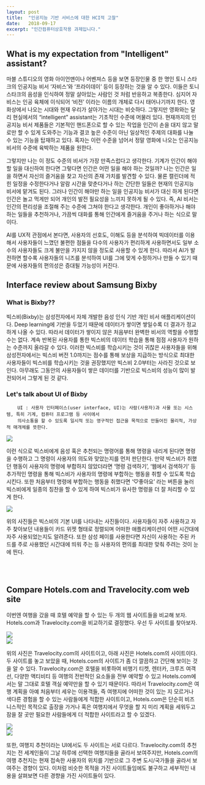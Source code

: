 ```yaml
---
layout: post
title:  "인공지능 기반 서비스에 대한 HCI적 고찰"
date:   2018-09-17
excerpt: "인간컴퓨터상호작용 과제입니다."
---
```


## What is my expectation from "Intelligent" assistant?
<p>
    마블 스튜디오의 영화 아이언맨이나 어벤져스 등을 보면 등장인물 중 한 명인 토니 스타크의 인공지능 비서 ‘자비스’와 ‘프라이데이’ 등이 등장하는 것을 알 수 있다. 이들은 토니 스타크의 음성을 인식하여 정말 살아있는 사람인 것 처럼 반응하고 복종한다. 심지어 자비스는 인공 육체에 이식되어 ‘비전’ 이라는 이름의 개체로 다시 태어나기까지 한다. 영화상에서 나오는 시대와 현재 우리가 살아가는 시대는 비슷하다. 그렇지만 영화와는 달리 현실에서의 “intelligent” assistant는 기초적인 수준에 머물러 있다. 현재까지의 인공지능 비서 제품들은 기본적인 핸드폰으로 할 수 있는 작업을 인간이 손을 대지 않고 말로만 할 수 있게 도와주는 기능과 결코 높은 수준이 아닌 일상적인 주제의 대화를 나눌 수 있는 기능을 탑재하고 있다. 혹자는 이런 수준을 넘어서 정말 영화에 나오는 인공지능 비서의 수준에 육박하는 제품을 원한다.
</p>
<p>
    그렇지만 나는 이 정도 수준의 비서가 가장 만족스럽다고 생각한다. 기계가 인간이 해야 할 일을 대신하여 한다면 그렇다면 인간은 어떤 일을 해야 하는 것일까? 나는 인간은 일을 하면서 자신의 즐거움을 찾고 자신의 존재 가치를 발견할 수 있다. 물론 캘린더에 적힌 일정을 수정한다거나 알람 시간을 맞춘다거나 하는 간단한 일들은 현재의 인공지능 비서에 맡겨도 된다. 그러나 인간이 해야만 하는 일을 인공지능 비서가 대신 하게 된다면 인간은 놀고 먹게만 되어 개인의 발전 필요성을 느끼지 못하게 될 수 있다. 즉, AI 비서는 인간의 편리성을 조절해 주는 수준에 그쳐야 한다고 생각한다. 개인이 좋아하거나 해야 하는 일들을 추천하거나, 가끔씩 대화를 통해 인간에게 즐거움을 주거나 하는 식으로 말이다.
</p>
<p>
    AI를 UX적 관점에서 본다면, 사용자의 선호도, 이해도 등을 분석하여 빅데이터를 이용해서 사용자들이 느꼈던 불편한 점들을 다수의 사용자가 편리하게 사용하면서도 일부 소수의 사용자들도 크게 불만을 가지지 않을 정도로 사용할 수 있게 한다. 따라서 AI가 발전하면 할수록 사용자들의 니즈를 분석하여 UI를 그에 맞게 수정하거나 만들 수 있기 때문에 사용자들의 편의성은 증대될 가능성이 커진다.
</p>


## Interface review about Samsung Bixby
### What is Bixby??
<p>
    빅스비(Bixby)는 삼성전자에서 자체 개발한 음성 인식 기반 개인 비서 애플리케이션이다. Deep learning에 기반을 두었기 때문에 데이터가 쌓이면 쌓일수록 더 결과가 정교하게 나올 수 있다. 따라서 데이터가 쌓이지 않은 처음부터 완벽한 비서의 역할을 수행할 수는 없다. 계속 반복된 사용자를 통한 빅스비의 데이터 학습을 통해 점점 사용자가 원하는 수준까지 올라갈 수 있다. 이러한 빅스비를 학습시키는 것이 귀찮은 사용자들을 위해 삼성전자에서는 빅스비 버전 1.0까지는 점수를 통해 보상을 지급하는 방식으로 최대한 사용자들이 빅스비를 학습시키는 것을 권장했지만 빅스비 2.0부터는 사라진 것으로 보인다. 아무래도 그동안의 사용자들이 쌓은 데이터를 기반으로 빅스비의 성능이 많이 발전되어서 그렇게 된 것 같다.
</p>

### Let's talk about UI of Bixby

```
    UI : 사용자 인터페이스(user interface, UI)는 사람(사용자)과 사물 또는 시스템, 특히 기계, 컴퓨터 프로그램 등 사이에서 
    의사소통을 할 수 있도록 일시적 또는 영구적인 접근을 목적으로 만들어진 물리적, 가상적 매개체를 뜻한다.
```

<img src="https://user-images.githubusercontent.com/38854597/45697855-ab211180-bba1-11e8-8b15-455fe14d8cb5.png">
<p>
    이런 식으로 빅스비에게 음성 혹은 추천되는 명령어를 통해 명령을 내리게 된다면 명령을 수행하고 그 명령이 사용자의 의도와 맞았는지를 먼저 판단한다. 만약 빅스비가 취했던 행동이 사용자의 명령에 부합하지 않았더라면 ‘명령 검색하기’, ‘웹에서 검색하기’ 등 추가적인 명령을 통해 빅스비가 사용자의 명령에 부합하는 행동을 취할 수 있도록 학습시킨다. 또한 처음부터 명령에 부합하는 행동을 취했다면 ‘♡좋아요’ 라는 버튼을 눌러 빅스비에게 일종의 칭찬을 할 수 있게 하여 빅스비가 유사한 명령을 더 잘 처리할 수 있게 한다. 
</p>
<img src="https://user-images.githubusercontent.com/38854597/45698005-00f5b980-bba2-11e8-88c9-a528286c5903.png">
<p>
    위의 사진들은 빅스비의 기본 UI를 나타내는 사진들이다. 사용자들이 자주 사용하고 자주 찾아보던 내용들이 카드 위젯 형태로 정렬되며 어떠한 애플리케이션이 어떤 시간대에 자주 사용되었는지도 알려준다. 또한 삼성 페이를 사용한다면 자신이 사용하는 주된 카드를 주로 사용했던 시간대에 띄워 주는 등 사용자의 편의를 최대한 맞춰 주려는 것이 눈에 띈다. 
</p>
<br><br>

## Compare Hotels.com and Travelocity.com web site
<p>
    이번엔 여행을 갔을 때 호텔 예약을 할 수 있는 두 개의 웹 사이트들을 비교해 보자. Hotels.com과 Travelocity.com을 비교하기로 결정했다. 
우선 두 사이트를 찾아보자.
</p>
<img src="https://user-images.githubusercontent.com/38854597/45697954-e8859f00-bba1-11e8-8697-690d109d0838.png"><br>
<img src="https://user-images.githubusercontent.com/38854597/45697910-cd1a9400-bba1-11e8-944d-94ebfddee3bb.png"><br>
<p>
    위의 사진은 Travelocity.com의 사이트이고, 아래 사진은 Hotels.com의 사이트이다. 두 사이트를 놓고 보았을 때, Hotels.com의 사이트가 좀 더 깔끔하고 간단해 보이는 것을 알 수 있다. Travelocity.com은 호텔을 비롯하여 비행기 티켓, 렌터카, 크루즈 여객선, 다양한 액티비티 등 여행의 전반적인 요소들을 전부 예약할 수 있고 Hotels.com에서는 말 그대로 호텔 객실 예약만을 할 수 있기 때문이다. 따라서 Travelocity.com은 여행 계획을 아예 처음부터 세우는 이용객들, 즉 여행지에 어떠한 것이 있는 지 모르거나 색다른 경험을 할 수 있는 사람들에게 적합한 사이트이고, Hotels.com은 단순히 비즈니스적인 목적으로 출장을 가거나 혹은 여행지에서 무엇을 할 지 미리 계획을 세워두고 잠을 잘 곳만 필요한 사람들에게 더 적합한 사이트라고 할 수 있겠다.
</p>
<img src="https://user-images.githubusercontent.com/38854597/45697983-f4716100-bba1-11e8-83d0-602c42196fb6.png"><br>
<img src="https://user-images.githubusercontent.com/38854597/45697931-dc99dd00-bba1-11e8-94d3-9f76a9d3ad91.png"><br>
<p>
    또한, 여행지 추천이라는 UI에서도 두 사이트는 서로 다르다. Travelocity.com의 추천지는 전 세계인들이 그날 하루에 선택한 여행지들을 골라서 보여주지만, Hotels.com의 여행 추천지는 현재 접속한 사용자의 위치를 기반으로 그 주변 도시/국가들을 골라서 보여주는 경향이 있다.
 이처럼 비슷한 목적을 가진 사이트들임에도 불구하고 세부적인 내용을 살펴보면 다른 경향을 가진 사이트들이 있다. 
</p>
